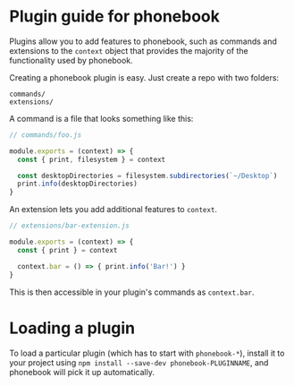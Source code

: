 # Plugin guide for phonebook

Plugins allow you to add features to phonebook, such as commands and
extensions to the `context` object that provides the majority of the functionality
used by phonebook.

Creating a phonebook plugin is easy. Just create a repo with two folders:

```
commands/
extensions/
```

A command is a file that looks something like this:

```js
// commands/foo.js

module.exports = (context) => {
  const { print, filesystem } = context

  const desktopDirectories = filesystem.subdirectories(`~/Desktop`)
  print.info(desktopDirectories)
}
```

An extension lets you add additional features to `context`.

```js
// extensions/bar-extension.js

module.exports = (context) => {
  const { print } = context

  context.bar = () => { print.info('Bar!') }
}
```

This is then accessible in your plugin's commands as `context.bar`.

# Loading a plugin

To load a particular plugin (which has to start with `phonebook-*`),
install it to your project using `npm install --save-dev phonebook-PLUGINNAME`,
and phonebook will pick it up automatically.
